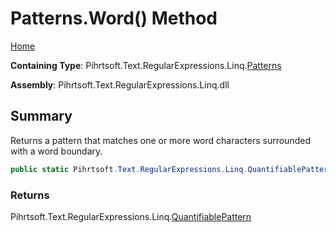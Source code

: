 # Patterns\.Word\(\) Method

[Home](../../../../../../README.md)

**Containing Type**: Pihrtsoft\.Text\.RegularExpressions\.Linq\.[Patterns](../README.md)

**Assembly**: Pihrtsoft\.Text\.RegularExpressions\.Linq\.dll

## Summary

Returns a pattern that matches one or more word characters surrounded with a word boundary\.

```csharp
public static Pihrtsoft.Text.RegularExpressions.Linq.QuantifiablePattern Word()
```

### Returns

Pihrtsoft\.Text\.RegularExpressions\.Linq\.[QuantifiablePattern](../../QuantifiablePattern/README.md)

